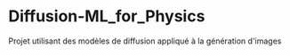 # Diffusion-ML_for_Physics

Projet utilisant des modèles de diffusion appliqué à la génération d'images

